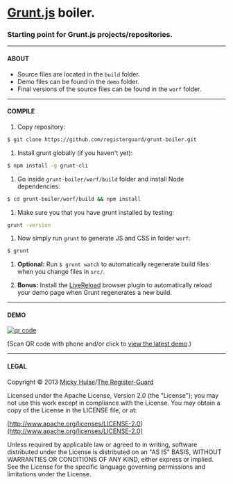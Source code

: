 # [Grunt.js](http://gruntjs.com/) boiler.

### Starting point for Grunt.js projects/repositories.

---

#### ABOUT

* Source files are located in the `build` folder.
* Demo files can be found in the `demo` folder.
* Final versions of the source files can be found in the `worf` folder.

---

#### COMPILE

1. Copy repository:  
```bash
$ git clone https://github.com/registerguard/grunt-boiler.git
```

1. Install grunt globally (if you haven't yet):  
```bash
$ npm install -g grunt-cli
```

1. Go inside `grunt-boiler/worf/build` folder and install Node dependencies:  
```bash
$ cd grunt-boiler/worf/build && npm install
```

1. Make sure you that you have grunt installed by testing:
```bash
grunt -version
```

1. Now simply run `grunt` to generate JS and CSS in folder `worf`:  
```bash
$ grunt
```

1. **Optional:** Run `$ grunt watch` to automatically regenerate build files when you change files in `src/`.

1. **Bonus:** Install the [LiveReload](http://livereload.com) browser plugin to automatically reload your demo page when Grunt regenerates a new build.

---

#### DEMO

[![qr code](http://chart.apis.google.com/chart?cht=qr&chl=https://github.com/registerguard/repo/&chs=240x240)](http://registerguard.github.com/grunt-boiler/demo/)

(Scan QR code with phone and/or click to [view the latest demo](http://registerguard.github.com/grunt-boiler/demo/).)

---

#### LEGAL

Copyright &copy; 2013 [Micky Hulse](http://hulse.me)/[The Register-Guard](http://registerguard.com)

Licensed under the Apache License, Version 2.0 (the "License"); you may not use this work except in compliance with the License. You may obtain a copy of the License in the LICENSE file, or at:

[http://www.apache.org/licenses/LICENSE-2.0](http://www.apache.org/licenses/LICENSE-2.0)

Unless required by applicable law or agreed to in writing, software distributed under the License is distributed on an "AS IS" BASIS, WITHOUT WARRANTIES OR CONDITIONS OF ANY KIND, either express or implied. See the License for the specific language governing permissions and limitations under the License.
